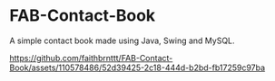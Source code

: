 # FAB-Contact-Book
A simple contact book made using Java, Swing and MySQL.


https://github.com/faithbrnttt/FAB-Contact-Book/assets/110578486/52d39425-2c18-444d-b2bd-fb17259c97ba


